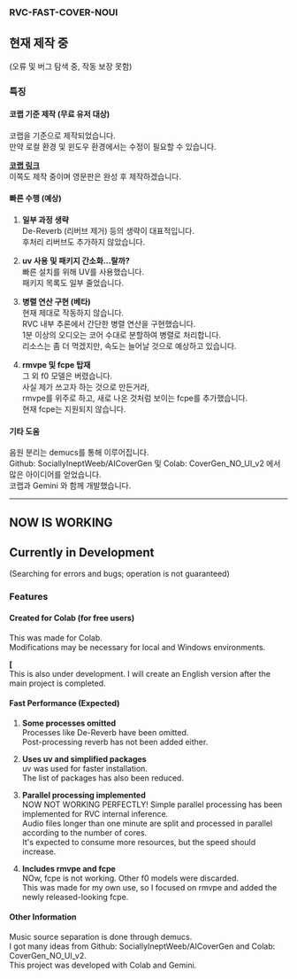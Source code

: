 ### **RVC-FAST-COVER-NOUI**

## 현재 제작 중  
(오류 및 버그 탐색 중, 작동 보장 못함)

### 특징  

#### 코랩 기준 제작 (무료 유저 대상)  
코랩을 기준으로 제작되었습니다.  
만약 로컬 환경 및 윈도우 환경에서는 수정이 필요할 수 있습니다.

**[코랩 링크](https://colab.research.google.com/drive/1PWDahtAg0XzOaT2r8bDxmxxXC38Z72Oq)**  
이쪽도 제작 중이며 영문판은 완성 후 제작하겠습니다.

#### 빠른 수행 (예상)  

1. **일부 과정 생략**  
De-Reverb (리버브 제거) 등의 생략이 대표적입니다.  
후처리 리버브도 추가하지 않았습니다.

3. **uv 사용 및 패키지 간소화...랄까?**  <br>
빠른 설치를 위해 UV를 사용했습니다.  
패키지 목록도 일부 줄었습니다.

5. **병렬 연산 구현 (베타)**  
현재 제대로 작동하지 않습니다.  
RVC 내부 추론에서 간단한 병렬 연산을 구현했습니다.  
1분 이상의 오디오는 코어 수대로 분할하여 병렬로 처리합니다.  
리소스는 좀 더 먹겠지만, 속도는 늘어날 것으로 예상하고 있습니다.  

4. **rmvpe 및 fcpe 탑재**  
그 외 f0 모델은 버렸습니다.  
사실 제가 쓰고자 하는 것으로 만든거라,  
rmvpe를 위주로 하고, 새로 나온 것처럼 보이는 fcpe를 추가했습니다.  
현재 fcpe는 지원되지 않습니다.  

#### 기타 도움  
음원 분리는 demucs를 통해 이루어집니다.  
Github: SociallyIneptWeeb/AICoverGen 및 Colab: CoverGen_NO_UI_v2 에서 많은 아이디어를 얻었습니다.  
코랩과 Gemini 와 함께 개발했습니다.

---

## NOW IS WORKING

## Currently in Development  
(Searching for errors and bugs; operation is not guaranteed)

### Features  

#### Created for Colab (for free users)  
This was made for Colab.  
Modifications may be necessary for local and Windows environments.

**[**   
This is also under development. I will create an English version after the main project is completed.

#### Fast Performance (Expected)  

1. **Some processes omitted**  
Processes like De-Reverb have been omitted.  
Post-processing reverb has not been added either.

2. **Uses uv and simplified packages**  
uv was used for faster installation.  
The list of packages has also been reduced.

3. **Parallel processing implemented**  
NOW NOT WORKING PERFECTLY!
Simple parallel processing has been implemented for RVC internal inference.  
Audio files longer than one minute are split and processed in parallel according to the number of cores.  
It's expected to consume more resources, but the speed should increase.

5. **Includes rmvpe and fcpe**  
NOw, fcpe is not working.
Other f0 models were discarded.  
This was made for my own use, so I focused on rmvpe and added the newly released-looking fcpe.

#### Other Information  
Music source separation is done through demucs.  
I got many ideas from Github: SociallyIneptWeeb/AICoverGen and Colab: CoverGen_NO_UI_v2.  
This project was developed with Colab and Gemini.
